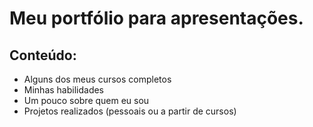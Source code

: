 # Meu portfólio para apresentações.
## Conteúdo:
- Alguns dos meus cursos completos
- Minhas habilidades
- Um pouco sobre quem eu sou
- Projetos realizados (pessoais ou a partir de cursos)
